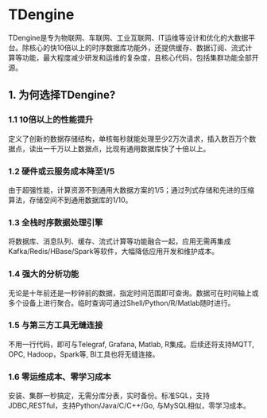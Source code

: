 # TDengine

TDengine是专为物联网、车联网、工业互联网、IT运维等设计和优化的大数据平台。除核心的快10倍以上的时序数据库功能外，还提供缓存、数据订阅、流式计算等功能，最大程度减少研发和运维的复杂度，且核心代码，包括集群功能全部开源。

## 1. 为何选择TDengine?
### 1.1 10倍以上的性能提升
定义了创新的数据存储结构，单核每秒就能处理至少2万次请求，插入数百万个数据点，读出一千万以上数据点，比现有通用数据库快了十倍以上。

### 1.2 硬件或云服务成本降至1/5
由于超强性能，计算资源不到通用大数据方案的1/5；通过列式存储和先进的压缩算法，存储空间不到通用数据库的1/10。

### 1.3 全栈时序数据处理引擎
将数据库、消息队列、缓存、流式计算等功能融合一起，应用无需再集成Kafka/Redis/HBase/Spark等软件，大幅降低应用开发和维护成本。

### 1.4 强大的分析功能
无论是十年前还是一秒钟前的数据，指定时间范围即可查询。数据可在时间轴上或多个设备上进行聚合。临时查询可通过Shell/Python/R/Matlab随时进行。

### 1.5 与第三方工具无缝连接
不用一行代码，即可与Telegraf, Grafana, Matlab, R集成。后续还将支持MQTT, OPC, Hadoop，Spark等, BI工具也将无缝连接。

### 1.6 零运维成本、零学习成本
安装、集群一秒搞定，无需分库分表，实时备份。标准SQL，支持JDBC,RESTful，支持Python/Java/C/C++/Go, 与MySQL相似，零学习成本。
